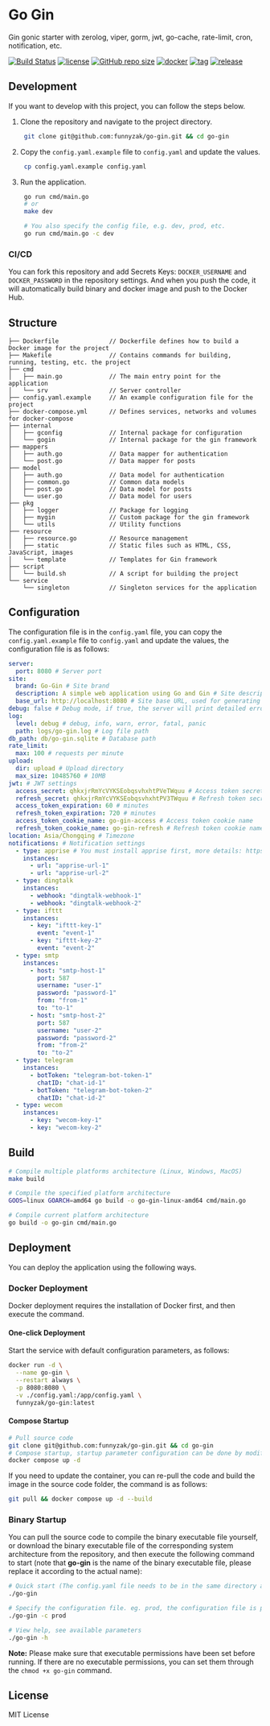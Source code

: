 # Go Gin

Gin gonic starter with zerolog, viper, gorm, jwt, go-cache, rate-limit, cron, notification, etc.

[![Build Status][build-status-image]][build-status]
[![license][license-image]][repository-url]
[![GitHub repo size][repo-size-image]][repository-url]
[![docker][docker-image]][docker-url]
[![tag][tag-image]][rle-url]
[![release][rle-image]][rle-url]

## Development

If you want to develop with this project, you can follow the steps below.

1. Clone the repository and navigate to the project directory.

   ```bash
    git clone git@github.com:funnyzak/go-gin.git && cd go-gin
   ```
  
2. Copy the `config.yaml.example` file to `config.yaml` and update the values.

   ```bash
    cp config.yaml.example config.yaml
   ```

3. Run the application.

   ```bash
    go run cmd/main.go
    # or 
    make dev

    # You also specify the config file, e.g. dev, prod, etc.
    go run cmd/main.go -c dev
    ```

### CI/CD

You can fork this repository and add Secrets Keys: `DOCKER_USERNAME` and `DOCKER_PASSWORD` in the repository settings. And when you push the code, it will automatically build binary and docker image and push to the Docker Hub.

## Structure

```plaintext
├── Dockerfile              // Dockerfile defines how to build a Docker image for the project
├── Makefile                // Contains commands for building, running, testing, etc. the project
├── cmd
│   ├── main.go             // The main entry point for the application
│   └── srv                 // Server controller
├── config.yaml.example     // An example configuration file for the project
├── docker-compose.yml      // Defines services, networks and volumes for docker-compose
├── internal
│   ├── gconfig             // Internal package for configuration
│   └── gogin               // Internal package for the gin framework
├── mappers
│   ├── auth.go             // Data mapper for authentication
│   └── post.go             // Data mapper for posts
├── model
│   ├── auth.go             // Data model for authentication
│   ├── common.go           // Common data models
│   ├── post.go             // Data model for posts
│   └── user.go             // Data model for users
├── pkg
│   ├── logger              // Package for logging
│   ├── mygin               // Custom package for the gin framework
│   └── utils               // Utility functions
├── resource
│   ├── resource.go         // Resource management
│   ├── static              // Static files such as HTML, CSS, JavaScript, images
│   └── template            // Templates for Gin framework
├── script
│   └── build.sh            // A script for building the project
└── service
    └── singleton           // Singleton services for the application
```

## Configuration

The configuration file is in the `config.yaml` file, you can copy the `config.yaml.example` file to `config.yaml` and update the values, the configuration file is as follows:

```yaml
server:
  port: 8080 # Server port
site:
  brand: Go-Gin # Site brand
  description: A simple web application using Go and Gin # Site description
  base_url: http://localhost:8080 # Site base URL, used for generating absolute URLs
debug: false # Debug mode, if true, the server will print detailed error messages
log:
  level: debug # debug, info, warn, error, fatal, panic
  path: logs/go-gin.log # Log file path
db_path: db/go-gin.sqlite # Database path
rate_limit:
  max: 100 # requests per minute
upload:
  dir: upload # Upload directory
  max_size: 10485760 # 10MB
jwt: # JWT settings
  access_secret: qhkxjrRmYcVYKSEobqsvhxhtPVeTWquu # Access token secret
  refresh_secret: qhkxjrRmYcVYKSEobqsvhxhtPV3TWquu # Refresh token secret
  access_token_expiration: 60 # minutes
  refresh_token_expiration: 720 # minutes
  access_token_cookie_name: go-gin-access # Access token cookie name
  refresh_token_cookie_name: go-gin-refresh # Refresh token cookie name
location: Asia/Chongqing # Timezone
notifications: # Notification settings
  - type: apprise # You must install apprise first, more details: https://github.com/caronc/apprise
    instances:
      - url: "apprise-url-1"
      - url: "apprise-url-2"
  - type: dingtalk
    instances:
      - webhook: "dingtalk-webhook-1"
      - webhook: "dingtalk-webhook-2"
  - type: ifttt
    instances:
      - key: "ifttt-key-1"
        event: "event-1"
      - key: "ifttt-key-2"
        event: "event-2"
  - type: smtp
    instances:
      - host: "smtp-host-1"
        port: 587
        username: "user-1"
        password: "password-1"
        from: "from-1"
        to: "to-1"
      - host: "smtp-host-2"
        port: 587
        username: "user-2"
        password: "password-2"
        from: "from-2"
        to: "to-2"
  - type: telegram
    instances:
      - botToken: "telegram-bot-token-1"
        chatID: "chat-id-1"
      - botToken: "telegram-bot-token-2"
        chatID: "chat-id-2"
  - type: wecom
    instances:
      - key: "wecom-key-1"
      - key: "wecom-key-2"
```

## Build

```bash
# Compile multiple platforms architecture (Linux, Windows, MacOS)
make build

# Compile the specified platform architecture
GOOS=linux GOARCH=amd64 go build -o go-gin-linux-amd64 cmd/main.go

# Compile current platform architecture
go build -o go-gin cmd/main.go
```

## Deployment

You can deploy the application using the following ways.

### Docker Deployment

Docker deployment requires the installation of Docker first, and then execute the command.

#### One-click Deployment

Start the service with default configuration parameters, as follows:

```bash
docker run -d \
  --name go-gin \
  --restart always \
  -p 8080:8080 \
  -v ./config.yaml:/app/config.yaml \
  funnyzak/go-gin:latest
```

#### Compose Startup

```bash
# Pull source code
git clone git@github.com:funnyzak/go-gin.git && cd go-gin
# Compose startup, startup parameter configuration can be done by modifying the docker-compose.yml file
docker compose up -d
```

If you need to update the container, you can re-pull the code and build the image in the source code folder, the command is as follows:

```bash
git pull && docker compose up -d --build
```

### Binary Startup

You can pull the source code to compile the binary executable file yourself, or download the binary executable file of the corresponding system architecture from the repository, and then execute the following command to start (note that **go-gin** is the name of the binary executable file, please replace it according to the actual name):

```bash
# Quick start (The config.yaml file needs to be in the same directory as the binary executable file)
./go-gin

# Specify the configuration file. eg. prod, the configuration file is prod.yaml 
./go-gin -c prod

# View help, see available parameters
./go-gin -h
```

**Note:** Please make sure that executable permissions have been set before running. If there are no executable permissions, you can set them through the `chmod +x go-gin` command.

## License

MIT License

[repo-size-image]: https://img.shields.io/github/repo-size/funnyzak/go-gin?style=flat-square&logo=github&logoColor=white&label=size
[down-latest-image]: https://img.shields.io/github/downloads/funnyzak/go-gin/latest/total.svg
[down-total-image]: https://img.shields.io/github/downloads/funnyzak/go-gin/total.svg
[commit-activity-image]: https://img.shields.io/github/commit-activity/m/funnyzak/go-gin?style=flat-square
[last-commit-image]: https://img.shields.io/github/last-commit/funnyzak/go-gin?style=flat-square
[license-image]: https://img.shields.io/github/license/funnyzak/go-gin.svg?style=flat-square
[repository-url]: https://github.com/funnyzak/go-gin
[rle-url]: https://github.com/funnyzak/go-gin/releases/latest
[rle-all-url]: https://github.com/funnyzak/go-gin/releases
[ci-image]: https://img.shields.io/github/workflow/status/funnyzak/go-gin/react-native-android-build-apk
[ci-url]: https://github.com/funnyzak/go-gin/actions
[rle-image]: https://img.shields.io/github/release-date/funnyzak/go-gin.svg?style=flat-square&label=release
[sg-image]: https://img.shields.io/badge/view%20on-Sourcegraph-brightgreen.svg?style=flat-square
[sg-url]: https://sourcegraph.com/github.com/funnyzak/go-gin
[build-status-image]: https://github.com/funnyzak/go-gin/actions/workflows/build.yml/badge.svg
[build-status]: https://github.com/funnyzak/go-gin/actions
[tag-image]: https://img.shields.io/github/tag/funnyzak/go-gin.svg
[docker-image]: https://img.shields.io/docker/pulls/funnyzak/go-gin
[docker-url]: https://hub.docker.com/r/funnyzak/go-gin
